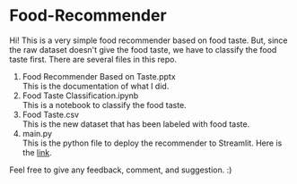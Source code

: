 # Food-Recommender

Hi! This is a very simple food recommender based on food taste. But, since the raw dataset doesn't give the food taste, we have to classify the food taste first. There are several files in this repo.

1. Food Recommender Based on Taste.pptx <br>
This is the documentation of what I did.
2. Food Taste Classification.ipynb <br>
This is a notebook to classify the food taste.
3. Food Taste.csv <br>
This is the new dataset that has been labeled with food taste.
4. main.py <br>
This is the python file to deploy the recommender to Streamlit. Here is the [link](https://rangga1708-food-recommender-main-vpvon6.streamlitapp.com/).

Feel free to give any feedback, comment, and suggestion. :)
